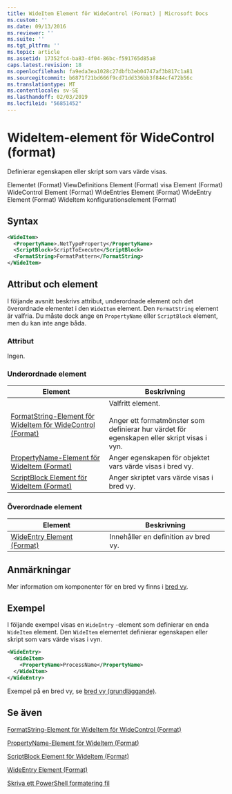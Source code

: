 ```yaml
---
title: WideItem Element för WideControl (Format) | Microsoft Docs
ms.custom: ''
ms.date: 09/13/2016
ms.reviewer: ''
ms.suite: ''
ms.tgt_pltfrm: ''
ms.topic: article
ms.assetid: 17352fc4-ba83-4f04-86bc-f591765d85a8
caps.latest.revision: 18
ms.openlocfilehash: fa9eda3ea1028c27dbfb3eb04747af3b817c1a81
ms.sourcegitcommit: b6871f21bd666f9cd71dd336bb3f844cf472b56c
ms.translationtype: MT
ms.contentlocale: sv-SE
ms.lasthandoff: 02/03/2019
ms.locfileid: "56851452"
---
```

# <a name="wideitem-element-for-widecontrol-format"></a>WideItem-element för WideControl (format)

Definierar egenskapen eller skript som vars värde visas.

Elementet (Format) ViewDefinitions Element (Format) visa Element (Format) WideControl Element (Format) WideEntries Element (Format) WideEntry Element (Format) WideItem konfigurationselement (Format)

## <a name="syntax"></a>Syntax

```xml
<WideItem>
  <PropertyName>.NetTypeProperty</PropertyName>
  <ScriptBlock>ScriptToExecute</ScriptBlock>
  <FormatString>FormatPattern</FormatString>
</WideItem>
```

## <a name="attributes-and-elements"></a>Attribut och element

I följande avsnitt beskrivs attribut, underordnade element och det överordnade elementet i den `WideItem` element. Den `FormatString` element är valfria. Du måste dock ange en `PropertyName` eller `ScriptBlock` element, men du kan inte ange båda.

### <a name="attributes"></a>Attribut

Ingen.

### <a name="child-elements"></a>Underordnade element

|Element|Beskrivning|
|-------------|-----------------|
|[FormatString-Element för WideItem för WideControl (Format)](./formatstring-element-for-wideitem-for-widecontrol-format.md)|Valfritt element.<br /><br /> Anger ett formatmönster som definierar hur värdet för egenskapen eller skript visas i vyn.|
|[PropertyName-Element för WideItem (Format)](./propertyname-element-for-wideitem-for-widecontrol-format.md)|Anger egenskapen för objektet vars värde visas i bred vy.|
|[ScriptBlock Element för WideItem (Format)](./scriptblock-element-for-wideitem-for-widecontrol-format.md)|Anger skriptet vars värde visas i bred vy.|

### <a name="parent-elements"></a>Överordnade element

|Element|Beskrivning|
|-------------|-----------------|
|[WideEntry Element (Format)](./wideentry-element-for-widecontrol-format.md)|Innehåller en definition av bred vy.|

## <a name="remarks"></a>Anmärkningar

Mer information om komponenter för en bred vy finns i [bred vy](./creating-a-wide-view.md).

## <a name="example"></a>Exempel

I följande exempel visas en `WideEntry` -element som definierar en enda `WideItem` element. Den `WideItem` elementet definierar egenskapen eller skript som vars värde visas i vyn.

```xml
<WideEntry>
  <WideItem>
    <PropertyName>ProcessName</PropertyName>
  </WideItem>
</WideEntry>
```

Exempel på en bred vy, se [bred vy (grundläggande)](./wide-view-basic.md).

## <a name="see-also"></a>Se även

[FormatString-Element för WideItem för WideControl (Format)](./formatstring-element-for-wideitem-for-widecontrol-format.md)

[PropertyName-Element för WideItem (Format)](./propertyname-element-for-wideitem-for-widecontrol-format.md)

[ScriptBlock Element för WideItem (Format)](./scriptblock-element-for-wideitem-for-widecontrol-format.md)

[WideEntry Element (Format)](./wideentry-element-for-widecontrol-format.md)

[Skriva ett PowerShell formatering fil](./writing-a-powershell-formatting-file.md)
